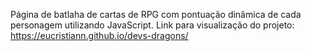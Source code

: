 Página de batlaha de cartas de RPG com pontuação dinâmica de cada personagem utilizando JavaScript.
Link para visualização do projeto: https://eucristiann.github.io/devs-dragons/
